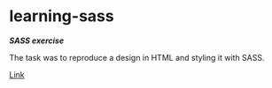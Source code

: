 # learning-sass  

***SASS exercise***  

The task was to reproduce a design in HTML and styling it with SASS.  

[Link](https://jptsr.github.io/learning-sass/)
